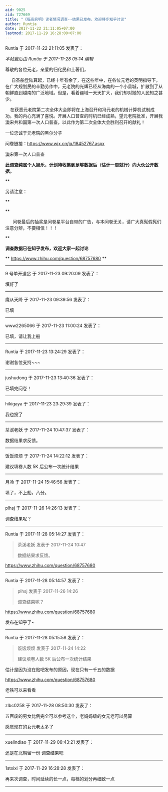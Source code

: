 ```yaml
---
aid: 9025
zid: 727669
title: "《临高启明》读者情况调查--结果已发布，欢迎移步知乎讨论"
author: Runtia
date: 2017-11-22 21:11:05+07:00
lastmod: 2017-11-29 16:28:00+07:00
---
```


Runtia 于 2017-11-22 21:11:05 发表了：

_本帖最后由 Runtia 于 2017-11-28 05:14 编辑_

尊敬的各位元老，亲爱的归化民和土著们，&nbsp; &nbsp;&nbsp;&nbsp;

&nbsp; &nbsp;&nbsp;&nbsp;自圣船登陆算起，已经十年有余了，在这些年中，在各位元老的英明指导下，在广大规划民的辛勤劳作中，元老院的光辉已经从海南的一个小县城，扩散到了从朝鲜直到越南的广泛地域。但是，看着疆域一天天扩大，我们却对她的人民知之甚少。

&nbsp; &nbsp; 在获悉元老院第二次全体大会即将在上海召开和冯元老的机械计算机试制成功。我的内心充满了喜悦。开展人口普查的时机已经成熟，望元老院批准，开展我澳宋共和国第一次人口普查，以此作为第二次全体大会胜利召开的献礼！

一位忠诚于元老院的黑尔分子

问卷链接：https://www.wjx.cn/jq/18452767.aspx&nbsp; &nbsp;&nbsp; &nbsp;&nbsp; &nbsp;&nbsp; &nbsp;

澳宋第一次人口普查

**此调查纯属个人娱乐，计划待收集到足够数据后（估计一周就行）向大伙公开数据。**

\*\*

另请注意：

\*\*

\*\*

&nbsp; &nbsp;&nbsp; &nbsp;问卷最后的抽奖是问卷星平台自带的广告，与本问卷无关，请广大真髡假髡们注意分辨，不要相信！！！

\*\*

**调查数据已在知乎发布，欢迎大家一起讨论**

**
https://www.zhihu.com/question/68757680
**

---

9 号单开道岔 于 2017-11-23 09:20:09 发表了：

填好了

---

鹰从天降 于 2017-11-23 09:39:56 发表了：

已填

---

www2265066 于 2017-11-23 11:00:24 发表了：

已填，请让我上船

---

Runtia 于 2017-11-23 13:24:29 发表了：

谢谢各位支持~~~

---

jushudong 于 2017-11-23 13:40:36 发表了：

已填完问卷！

---

hikigaya 于 2017-11-23 23:29:39 发表了：

我也投了

---

茶溪老妖 于 2017-11-24 10:47:37 发表了：

数据结果求反馈。

---

饭饭烦烦 于 2017-11-24 14:22:12 发表了：

建议填卷人数 5K 后公布一次统计结果

---

月冷 于 2017-11-24 15:46:56 发表了：

填了，不上船，八分。

---

plhsj 于 2017-11-26 14:26:13 发表了：

调查结果呢？

---

Runtia 于 2017-11-28 05:14:27 发表了：

> 茶溪老妖 发表于 2017-11-24 10:47
>
> 数据结果求反馈。

https://www.zhihu.com/question/68757680

---

Runtia 于 2017-11-28 05:14:57 发表了：

> plhsj 发表于 2017-11-26 14:26
>
> 调查结果呢？

https://www.zhihu.com/question/68757680

发布在知乎了~

---

Runtia 于 2017-11-28 05:15:58 发表了：

> 饭饭烦烦 发表于 2017-11-24 14:22
>
> 建议填卷人数 5K 后公布一次统计结果

估计是因为没在贴吧发布的原因，现在只有一千五的数据

https://www.zhihu.com/question/68757680

老铁可以来看看

---

zlbc0258 于 2017-11-28 08:50:30 发表了：

五百废的男女比例完全可以参考这个，老妈妈级的女元老可以另算

感觉现在的女元老太多了

---

xuelindiao 于 2017-11-29 06:43:21 发表了：

还是在北朝留一份 调查结果吧

---

1stxixi 于 2017-11-29 16:28:28 发表了：

再来次调查，时间延续的长一点，每档的划分再细致一点

---
